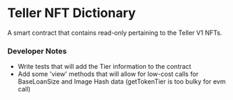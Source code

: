 # Teller NFT Dictionary 

A smart contract that contains read-only pertaining to the Teller V1 NFTs.



### Developer Notes

- Write tests that will add the Tier information to the contract 
- Add some 'view' methods that will allow for low-cost calls for BaseLoanSize and Image Hash data   (getTokenTier is too bulky for evm call) 